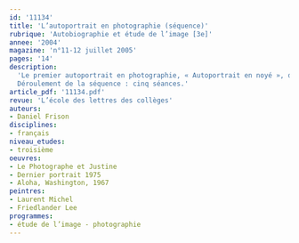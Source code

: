 ```yaml
---
id: '11134'
title: 'L’autoportrait en photographie (séquence)'
rubrique: 'Autobiographie et étude de l’image [3e]'
annee: '2004'
magazine: 'n°11-12 juillet 2005'
pages: '14'
description: 
  'Le premier autoportrait en photographie, « Autoportrait en noyé », date de 1840, quelques mois après la proclamation officielle de la naissance de la photographie. Hippolyte Bayard, l’un des inventeurs de la photographie, furieux de voir sa création méprisée par le gouvernement français, s’est représenté assis, demi-nu, les yeux fermés, dans un simulacre de mort. Depuis, les autoportraits des photographes fourmillent. L’appareil photographique, censé copier le réel, est réputé pour sa capacité d’enregistrer fidèlement ce qui est dans son champ. Mais le sujet se reconnaît-il dans cette image de soi, est-il reconnu par les autres et peut-il ne pas ressembler à son image ?
  Déroulement de la séquence : cinq séances.'
article_pdf: '11134.pdf'
revue: 'L’école des lettres des collèges'
auteurs:
- Daniel Frison
disciplines:
- français
niveau_etudes:
- troisième
oeuvres:
- Le Photographe et Justine
- Dernier portrait 1975
- Aloha, Washington, 1967 
peintres:
- Laurent Michel
- Friedlander Lee
programmes:
- étude de l’image - photographie
---
```

